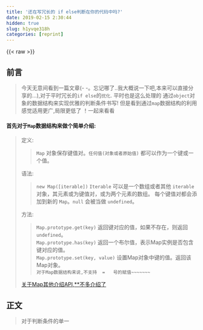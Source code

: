 ```yaml
---
title: '还在写冗长的 if else判断在你的代码中吗?' 
date: 2019-02-15 2:30:44
hidden: true
slug: h1yvqe318h
categories: [reprint]
---
```


{{< raw >}}

                    
<h2 id="articleHeader0">前言</h2>
<blockquote>今天无意间看到一篇文章(- -。忘记哪了..我大概说一下吧,本来可以直接分享的...),对于平时冗长的<code>if else</code>的<code>优化</code>. 平时也是这么处理的 通过<code>object</code>对象的数据结构来实现优雅的判断条件书写! 但是看到通过<code>map</code>数据结构的利用  感觉适用更广,局限更低了 ！一起来看看</blockquote>
<h4>首先对于<code>Map</code>数据结构来做个简单介绍:</h4>
<blockquote>
<p>定义:</p>
<blockquote>
<code>Map</code> 对象保存键值对。<code>任何值(对象或者原始值)</code>  都可以作为一个键或一个值。</blockquote>
<p>语法:</p>
<blockquote>
<code>new Map([iterable])</code> <code>Iterable</code> 可以是一个数组或者其他 <code>iterable</code> 对象，其元素或为键值对，或为两个元素的数组。 每个键值对都会添加到新的 <code>Map</code>。<code>null</code> 会被当做 <code>undefined</code>。</blockquote>
<p>方法:</p>
<blockquote>
<code>Map.prototype.get(key)</code> 返回键对应的值，如果不存在，则返回<code>undefined</code>。<br><code>Map.prototype.has(key)</code> 返回一个布尔值，表示Map实例是否包含键对应的值。<br><code>Map.prototype.set(key, value)</code> 设置Map对象中键的值。返回该Map对象。<br><code>对于Map数据结构来说,不支持  =   号的赋值~~~~~~~</code>
</blockquote>
<p><a href="https://developer.mozilla.org/zh-CN/docs/Web/JavaScript/Reference/Global_Objects/Map" rel="nofollow noreferrer" target="_blank">关于Map其他介绍API,**不多介绍了</a></p>
</blockquote>
<h2 id="articleHeader1">正文</h2>
<blockquote>对于判断条件的单一</blockquote>
<div class="widget-codetool" style="display:none;">
      <div class="widget-codetool--inner">
      <span class="selectCode code-tool" data-toggle="tooltip" data-placement="top" title="" data-original-title="全选"></span>
      <span type="button" class="copyCode code-tool" data-toggle="tooltip" data-placement="top" data-clipboard-text="        var status = 8;
        
        // 常用的if else 进行 条件判断来do somethings
        if(status == 1){
            console.log(111111)
        }else if(status == 2){
            console.log(222222)
        }else if(status == 3){
            console.log(333333)
        }else if(status == 4){
            console.log(444444)
        }else if(status == 5){
            console.log(555555)
        }else{
            console.log(status)
        }                      // 8
        
        
        // switch case的写法 相比if else 是有一些优化了!
        switch (status){
            case 1:
            console.log(status)
            break
            case 2:
            console.log(status)
            break
            case 3:
            console.log(status)
            break
            case 4:
            console.log(status)
            break
            case 5:
            console.log(status)
            break
            default:
            console.log(status)
            break;
        }                            // 8
        
        // 对象object 数据结构的写法  简洁了
        var obj = {
            &quot;1&quot;:&quot;11111&quot;,
            &quot;2&quot;:&quot;22222&quot;,
            &quot;3&quot;:&quot;33333&quot;,
            &quot;4&quot;:&quot;44444&quot;,
            &quot;5&quot;:&quot;55555&quot;,
        }
        console.log(obj[status] || status)   // 8
        
        // Map数据结构的写法    和object差不多
        var mMap = new Map([
            [&quot;1&quot;,&quot;11111&quot;],
            [&quot;2&quot;,&quot;22222&quot;],
            [&quot;3&quot;,&quot;33333&quot;],
            [&quot;4&quot;,&quot;44444&quot;],
            [&quot;5&quot;,&quot;55555&quot;]
        ])
        console.log(mMap.get(status) || status)  // 8
        " title="" data-original-title="复制"></span>
      <span type="button" class="saveToNote code-tool" data-toggle="tooltip" data-placement="top" title="" data-original-title="放进笔记"></span>
      </div>
      </div><pre class="hljs maxima"><code>        <span class="hljs-built_in">var</span> <span class="hljs-built_in">status</span> = <span class="hljs-number">8</span>;
        
        // 常用的<span class="hljs-keyword">if</span> <span class="hljs-keyword">else</span> 进行 条件判断来<span class="hljs-keyword">do</span> somethings
        <span class="hljs-keyword">if</span>(<span class="hljs-built_in">status</span> == <span class="hljs-number">1</span>){
            console.<span class="hljs-built_in">log</span>(<span class="hljs-number">111111</span>)
        }<span class="hljs-keyword">else</span> <span class="hljs-keyword">if</span>(<span class="hljs-built_in">status</span> == <span class="hljs-number">2</span>){
            console.<span class="hljs-built_in">log</span>(<span class="hljs-number">222222</span>)
        }<span class="hljs-keyword">else</span> <span class="hljs-keyword">if</span>(<span class="hljs-built_in">status</span> == <span class="hljs-number">3</span>){
            console.<span class="hljs-built_in">log</span>(<span class="hljs-number">333333</span>)
        }<span class="hljs-keyword">else</span> <span class="hljs-keyword">if</span>(<span class="hljs-built_in">status</span> == <span class="hljs-number">4</span>){
            console.<span class="hljs-built_in">log</span>(<span class="hljs-number">444444</span>)
        }<span class="hljs-keyword">else</span> <span class="hljs-keyword">if</span>(<span class="hljs-built_in">status</span> == <span class="hljs-number">5</span>){
            console.<span class="hljs-built_in">log</span>(<span class="hljs-number">555555</span>)
        }<span class="hljs-keyword">else</span>{
            console.<span class="hljs-built_in">log</span>(<span class="hljs-built_in">status</span>)
        }                      // <span class="hljs-number">8</span>
        
        
        // switch case的写法 相比<span class="hljs-keyword">if</span> <span class="hljs-keyword">else</span> 是有一些优化了!
        switch (<span class="hljs-built_in">status</span>){
            case <span class="hljs-number">1</span>:
            console.<span class="hljs-built_in">log</span>(<span class="hljs-built_in">status</span>)
            <span class="hljs-built_in">break</span>
            case <span class="hljs-number">2</span>:
            console.<span class="hljs-built_in">log</span>(<span class="hljs-built_in">status</span>)
            <span class="hljs-built_in">break</span>
            case <span class="hljs-number">3</span>:
            console.<span class="hljs-built_in">log</span>(<span class="hljs-built_in">status</span>)
            <span class="hljs-built_in">break</span>
            case <span class="hljs-number">4</span>:
            console.<span class="hljs-built_in">log</span>(<span class="hljs-built_in">status</span>)
            <span class="hljs-built_in">break</span>
            case <span class="hljs-number">5</span>:
            console.<span class="hljs-built_in">log</span>(<span class="hljs-built_in">status</span>)
            <span class="hljs-built_in">break</span>
            default:
            console.<span class="hljs-built_in">log</span>(<span class="hljs-built_in">status</span>)
            <span class="hljs-built_in">break</span>;
        }                            // <span class="hljs-number">8</span>
        
        // 对象object 数据结构的写法  简洁了
        <span class="hljs-built_in">var</span> obj = {
            <span class="hljs-string">"1"</span>:<span class="hljs-string">"11111"</span>,
            <span class="hljs-string">"2"</span>:<span class="hljs-string">"22222"</span>,
            <span class="hljs-string">"3"</span>:<span class="hljs-string">"33333"</span>,
            <span class="hljs-string">"4"</span>:<span class="hljs-string">"44444"</span>,
            <span class="hljs-string">"5"</span>:<span class="hljs-string">"55555"</span>,
        }
        console.<span class="hljs-built_in">log</span>(obj[<span class="hljs-built_in">status</span>] || <span class="hljs-built_in">status</span>)   // <span class="hljs-number">8</span>
        
        // Map数据结构的写法    和object差不多
        <span class="hljs-built_in">var</span> mMap = <span class="hljs-built_in">new</span> Map([
            [<span class="hljs-string">"1"</span>,<span class="hljs-string">"11111"</span>],
            [<span class="hljs-string">"2"</span>,<span class="hljs-string">"22222"</span>],
            [<span class="hljs-string">"3"</span>,<span class="hljs-string">"33333"</span>],
            [<span class="hljs-string">"4"</span>,<span class="hljs-string">"44444"</span>],
            [<span class="hljs-string">"5"</span>,<span class="hljs-string">"55555"</span>]
        ])
        console.<span class="hljs-built_in">log</span>(mMap.<span class="hljs-built_in">get</span>(<span class="hljs-built_in">status</span>) || <span class="hljs-built_in">status</span>)  // <span class="hljs-number">8</span>
        </code></pre>
<blockquote>结果都可以达到预期的效果! 判断进行的顺利 ! 然而条件是个<code>多个条件呢? 范围呢? 条件是个运算呢?</code> <code>怎么实现? 接着看</code>
</blockquote>
<div class="widget-codetool" style="display:none;">
      <div class="widget-codetool--inner">
      <span class="selectCode code-tool" data-toggle="tooltip" data-placement="top" title="" data-original-title="全选"></span>
      <span type="button" class="copyCode code-tool" data-toggle="tooltip" data-placement="top" data-clipboard-text="       var name = &quot;lisi&quot; , status = 1;
       //if else 写法
       
        if(name == &quot;lisi&quot;){
            if(status == 1){
                console.log(&quot;lisi1&quot;)
            }else if(status == 2){
                console.log(&quot;lisi2&quot;)
            }else if(status == 3){
                console.log(&quot;lisi3&quot;)
            }else if(status == 4){
                console.log(&quot;lisi4&quot;)
            }else if(status == 5){
                console.log(&quot;lisi5&quot;)
            }else{
                console.log(status)
            }
        }else if(name == &quot;zhangsan&quot;){
            if(status == 1){
                console.log(&quot;zhangsan1&quot;)
            }else if(status == 2){
                console.log(&quot;zhangsan2&quot;)
            }else if(status == 3){
                console.log(&quot;zhangsan3&quot;)
            }else if(status == 4){
                console.log(&quot;zhangsan4&quot;)
            }else if(status == 5){
                console.log(&quot;zhangsan5&quot;)
            }else{
                console.log(status)
            }
        }                                               //lisi1
        
        //swtich case 写法
        switch (status &amp;&amp; name){
            case 1 &amp;&amp; &quot;lisi&quot;:
            console.log(name + status)
            break
            ...
            default:
            console.log(status)
            break;
        }                                               //lisi1
        
        // 对象数据结构的写法    //简洁
        var obj = {
            &quot;lisi_1&quot;:&quot;lisi1&quot;,
            &quot;lisi_2&quot;:&quot;lisi2&quot;,
            ...
            &quot;zhangsan_5&quot;:&quot;zhangsan5&quot;,
        } 
        console.log(obj[name + &quot;_&quot; + status] || status)   // lisi1
        
        // Map数据结构的写法    和object差不多
        var mMap = new Map([
            [&quot;lisi_1&quot;,&quot;lisi1&quot;],
            [&quot;lisi_2&quot;,&quot;lisi2&quot;],
            ...
            [&quot;zhangsan_5&quot;,&quot;zhangsan5&quot;]
        ])
        console.log(mMap.get(name + &quot;_&quot; +status) || status)  //lisi1
        " title="" data-original-title="复制"></span>
      <span type="button" class="saveToNote code-tool" data-toggle="tooltip" data-placement="top" title="" data-original-title="放进笔记"></span>
      </div>
      </div><pre class="hljs maxima"><code>       <span class="hljs-built_in">var</span> name = <span class="hljs-string">"lisi"</span> , <span class="hljs-built_in">status</span> = <span class="hljs-number">1</span>;
       //<span class="hljs-keyword">if</span> <span class="hljs-keyword">else</span> 写法
       
        <span class="hljs-keyword">if</span>(name == <span class="hljs-string">"lisi"</span>){
            <span class="hljs-keyword">if</span>(<span class="hljs-built_in">status</span> == <span class="hljs-number">1</span>){
                console.<span class="hljs-built_in">log</span>(<span class="hljs-string">"lisi1"</span>)
            }<span class="hljs-keyword">else</span> <span class="hljs-keyword">if</span>(<span class="hljs-built_in">status</span> == <span class="hljs-number">2</span>){
                console.<span class="hljs-built_in">log</span>(<span class="hljs-string">"lisi2"</span>)
            }<span class="hljs-keyword">else</span> <span class="hljs-keyword">if</span>(<span class="hljs-built_in">status</span> == <span class="hljs-number">3</span>){
                console.<span class="hljs-built_in">log</span>(<span class="hljs-string">"lisi3"</span>)
            }<span class="hljs-keyword">else</span> <span class="hljs-keyword">if</span>(<span class="hljs-built_in">status</span> == <span class="hljs-number">4</span>){
                console.<span class="hljs-built_in">log</span>(<span class="hljs-string">"lisi4"</span>)
            }<span class="hljs-keyword">else</span> <span class="hljs-keyword">if</span>(<span class="hljs-built_in">status</span> == <span class="hljs-number">5</span>){
                console.<span class="hljs-built_in">log</span>(<span class="hljs-string">"lisi5"</span>)
            }<span class="hljs-keyword">else</span>{
                console.<span class="hljs-built_in">log</span>(<span class="hljs-built_in">status</span>)
            }
        }<span class="hljs-keyword">else</span> <span class="hljs-keyword">if</span>(name == <span class="hljs-string">"zhangsan"</span>){
            <span class="hljs-keyword">if</span>(<span class="hljs-built_in">status</span> == <span class="hljs-number">1</span>){
                console.<span class="hljs-built_in">log</span>(<span class="hljs-string">"zhangsan1"</span>)
            }<span class="hljs-keyword">else</span> <span class="hljs-keyword">if</span>(<span class="hljs-built_in">status</span> == <span class="hljs-number">2</span>){
                console.<span class="hljs-built_in">log</span>(<span class="hljs-string">"zhangsan2"</span>)
            }<span class="hljs-keyword">else</span> <span class="hljs-keyword">if</span>(<span class="hljs-built_in">status</span> == <span class="hljs-number">3</span>){
                console.<span class="hljs-built_in">log</span>(<span class="hljs-string">"zhangsan3"</span>)
            }<span class="hljs-keyword">else</span> <span class="hljs-keyword">if</span>(<span class="hljs-built_in">status</span> == <span class="hljs-number">4</span>){
                console.<span class="hljs-built_in">log</span>(<span class="hljs-string">"zhangsan4"</span>)
            }<span class="hljs-keyword">else</span> <span class="hljs-keyword">if</span>(<span class="hljs-built_in">status</span> == <span class="hljs-number">5</span>){
                console.<span class="hljs-built_in">log</span>(<span class="hljs-string">"zhangsan5"</span>)
            }<span class="hljs-keyword">else</span>{
                console.<span class="hljs-built_in">log</span>(<span class="hljs-built_in">status</span>)
            }
        }                                               //lisi1
        
        //swtich case 写法
        switch (<span class="hljs-built_in">status</span> &amp;&amp; name){
            case <span class="hljs-number">1</span> &amp;&amp; <span class="hljs-string">"lisi"</span>:
            console.<span class="hljs-built_in">log</span>(name + <span class="hljs-built_in">status</span>)
            <span class="hljs-built_in">break</span>
            ...
            default:
            console.<span class="hljs-built_in">log</span>(<span class="hljs-built_in">status</span>)
            <span class="hljs-built_in">break</span>;
        }                                               //lisi1
        
        // 对象数据结构的写法    //简洁
        <span class="hljs-built_in">var</span> obj = {
            <span class="hljs-string">"lisi_1"</span>:<span class="hljs-string">"lisi1"</span>,
            <span class="hljs-string">"lisi_2"</span>:<span class="hljs-string">"lisi2"</span>,
            ...
            <span class="hljs-string">"zhangsan_5"</span>:<span class="hljs-string">"zhangsan5"</span>,
        } 
        console.<span class="hljs-built_in">log</span>(obj[name + <span class="hljs-string">"_"</span> + <span class="hljs-built_in">status</span>] || <span class="hljs-built_in">status</span>)   // lisi1
        
        // Map数据结构的写法    和object差不多
        <span class="hljs-built_in">var</span> mMap = <span class="hljs-built_in">new</span> Map([
            [<span class="hljs-string">"lisi_1"</span>,<span class="hljs-string">"lisi1"</span>],
            [<span class="hljs-string">"lisi_2"</span>,<span class="hljs-string">"lisi2"</span>],
            ...
            [<span class="hljs-string">"zhangsan_5"</span>,<span class="hljs-string">"zhangsan5"</span>]
        ])
        console.<span class="hljs-built_in">log</span>(mMap.<span class="hljs-built_in">get</span>(name + <span class="hljs-string">"_"</span> +<span class="hljs-built_in">status</span>) || <span class="hljs-built_in">status</span>)  //lisi1
        </code></pre>
<blockquote>多个条件也进行了对比,都可以完美实现，书写上相对于来说更为简洁 当然可读性较低一点.. 性能差异肯定也存在. 不过对于平日的基础业务可以忽略不计.接下来对于<code>运算,范围</code>用<code>Map</code>来实现一下 来了解一下~</blockquote>
<div class="widget-codetool" style="display:none;">
      <div class="widget-codetool--inner">
      <span class="selectCode code-tool" data-toggle="tooltip" data-placement="top" title="" data-original-title="全选"></span>
      <span type="button" class="copyCode code-tool" data-toggle="tooltip" data-placement="top" data-clipboard-text="        var mMap = new Map([
            [162,function(h,a){console.log(&quot;he height is&quot; + h + &quot; ,he age is&quot; + a)}],
            [174,function(h,a){console.log(&quot;he height is&quot; + h + &quot; ,he age is&quot; + a)}],
            [198,function(h,a){console.log(&quot;he height is&quot; + h + &quot; ,he age is&quot; + a)}],
        ]) 
        var height = 150, age = 12;
        mMap.get(height  + age)(height,age)  //he height is150 ,he age is12
        
        //正则
        var mMap = new Map([
            [/^\d{2,5}$/,function(h,a){console.log(&quot;位数大于2且小于5&quot;)}],
            [/^\d{5,10}$/,function(h,a){console.log(&quot;位数大于5且小于10&quot;)}],
        ]) 
        var arr = [...mMap].filter(([k,v])=>(k.test(`123`)))
        arr.forEach(([k,v])=>v.call(this))    //位数大于2且小于5
        
        
        " title="" data-original-title="复制"></span>
      <span type="button" class="saveToNote code-tool" data-toggle="tooltip" data-placement="top" title="" data-original-title="放进笔记"></span>
      </div>
      </div><pre class="hljs javascript"><code>        <span class="hljs-keyword">var</span> mMap = <span class="hljs-keyword">new</span> <span class="hljs-built_in">Map</span>([
            [<span class="hljs-number">162</span>,<span class="hljs-function"><span class="hljs-keyword">function</span>(<span class="hljs-params">h,a</span>)</span>{<span class="hljs-built_in">console</span>.log(<span class="hljs-string">"he height is"</span> + h + <span class="hljs-string">" ,he age is"</span> + a)}],
            [<span class="hljs-number">174</span>,<span class="hljs-function"><span class="hljs-keyword">function</span>(<span class="hljs-params">h,a</span>)</span>{<span class="hljs-built_in">console</span>.log(<span class="hljs-string">"he height is"</span> + h + <span class="hljs-string">" ,he age is"</span> + a)}],
            [<span class="hljs-number">198</span>,<span class="hljs-function"><span class="hljs-keyword">function</span>(<span class="hljs-params">h,a</span>)</span>{<span class="hljs-built_in">console</span>.log(<span class="hljs-string">"he height is"</span> + h + <span class="hljs-string">" ,he age is"</span> + a)}],
        ]) 
        <span class="hljs-keyword">var</span> height = <span class="hljs-number">150</span>, age = <span class="hljs-number">12</span>;
        mMap.get(height  + age)(height,age)  <span class="hljs-comment">//he height is150 ,he age is12</span>
        
        <span class="hljs-comment">//正则</span>
        <span class="hljs-keyword">var</span> mMap = <span class="hljs-keyword">new</span> <span class="hljs-built_in">Map</span>([
            [<span class="hljs-regexp">/^\d{2,5}$/</span>,<span class="hljs-function"><span class="hljs-keyword">function</span>(<span class="hljs-params">h,a</span>)</span>{<span class="hljs-built_in">console</span>.log(<span class="hljs-string">"位数大于2且小于5"</span>)}],
            [<span class="hljs-regexp">/^\d{5,10}$/</span>,<span class="hljs-function"><span class="hljs-keyword">function</span>(<span class="hljs-params">h,a</span>)</span>{<span class="hljs-built_in">console</span>.log(<span class="hljs-string">"位数大于5且小于10"</span>)}],
        ]) 
        <span class="hljs-keyword">var</span> arr = [...mMap].filter(<span class="hljs-function">(<span class="hljs-params">[k,v]</span>)=&gt;</span>(k.test(<span class="hljs-string">`123`</span>)))
        arr.forEach(<span class="hljs-function">(<span class="hljs-params">[k,v]</span>)=&gt;</span>v.call(<span class="hljs-keyword">this</span>))    <span class="hljs-comment">//位数大于2且小于5</span>
        
        
        </code></pre>
<blockquote>
<code>Map结构是支持任何对象任何原始值作为key|value的,所以你们可以开动大脑再试试其它,我就不介绍了.明白这样写就好</code>, 当然可以适当封装,但是这个业务代码耦合性略高,封装意义不大,此处就不做说明了!</blockquote>
<h2 id="articleHeader2">最后</h2>
<div class="widget-codetool" style="display:none;">
      <div class="widget-codetool--inner">
      <span class="selectCode code-tool" data-toggle="tooltip" data-placement="top" title="" data-original-title="全选"></span>
      <span type="button" class="copyCode code-tool" data-toggle="tooltip" data-placement="top" data-clipboard-text="有小伙伴看过那篇的可以评论区贴一下,(那篇文章篇幅比我长...比我肯定全一些..)我只是简单的介绍了一下.平日都这么用.分享给大家." title="" data-original-title="复制"></span>
      <span type="button" class="saveToNote code-tool" data-toggle="tooltip" data-placement="top" title="" data-original-title="放进笔记"></span>
      </div>
      </div><pre class="hljs clean"><code style="word-break: break-word; white-space: initial;">有小伙伴看过那篇的可以评论区贴一下,(那篇文章篇幅比我长...比我肯定全一些..)我只是简单的介绍了一下.平日都这么用.分享给大家.</code></pre>
<blockquote>关于<code>webpack后续</code>的文章 周一见 !</blockquote>

                
{{< /raw >}}

# 版权声明
本文资源来源互联网，仅供学习研究使用，版权归该资源的合法拥有者所有，

本文仅用于学习、研究和交流目的。转载请注明出处、完整链接以及原作者。

原作者若认为本站侵犯了您的版权，请联系我们，我们会立即删除！

## 原文标题
还在写冗长的 if else判断在你的代码中吗?

## 原文链接
[https://segmentfault.com/a/1190000016941158](https://segmentfault.com/a/1190000016941158)

